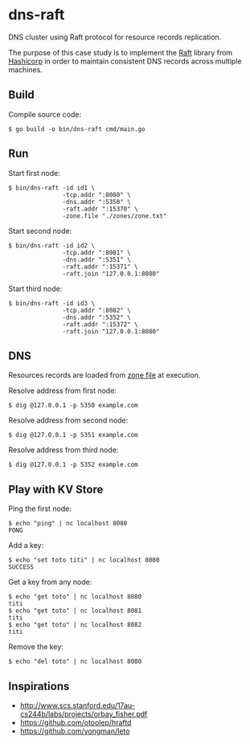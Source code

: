 # dns-raft

DNS cluster using Raft protocol for resource records replication.

The purpose of this case study is to implement the [Raft](https://raft.github.io/) library from [Hashicorp](https://github.com/hashicorp/raft) in order to maintain consistent DNS records across multiple machines.

## Build

Compile source code:
```
$ go build -o bin/dns-raft cmd/main.go
```

## Run

Start first node:
```
$ bin/dns-raft -id id1 \
               -tcp.addr ":8080" \
               -dns.addr ":5350" \
               -raft.addr ":15370" \
               -zone.file "./zones/zone.txt"
```

Start second node:
```
$ bin/dns-raft -id id2 \
               -tcp.addr ":8081" \
               -dns.addr ":5351" \
               -raft.addr ":15371" \
               -raft.join "127.0.0.1:8080"
```

Start third node:
```
$ bin/dns-raft -id id3 \
               -tcp.addr ":8082" \
               -dns.addr ":5352" \
               -raft.addr ":15372" \
               -raft.join "127.0.0.1:8080"
```

## DNS

Resources records are loaded from [zone file](zones/zone.txt) at execution.

Resolve address from first node:
```
$ dig @127.0.0.1 -p 5350 example.com
```

Resolve address from second node:
```
$ dig @127.0.0.1 -p 5351 example.com
```

Resolve address from third node:
```
$ dig @127.0.0.1 -p 5352 example.com
```

## Play with KV Store

Ping the first node:
```
$ echo "ping" | nc localhost 8080
PONG
```

Add a key:
```
$ echo "set toto titi" | nc localhost 8080
SUCCESS
```

Get a key from any node:
```
$ echo "get toto" | nc localhost 8080
titi
$ echo "get toto" | nc localhost 8081
titi
$ echo "get toto" | nc localhost 8082
titi
```

Remove the key:
```
$ echo "del toto" | nc localhost 8080
```

## Inspirations

* http://www.scs.stanford.edu/17au-cs244b/labs/projects/orbay_fisher.pdf
* https://github.com/otoolep/hraftd
* https://github.com/yongman/leto